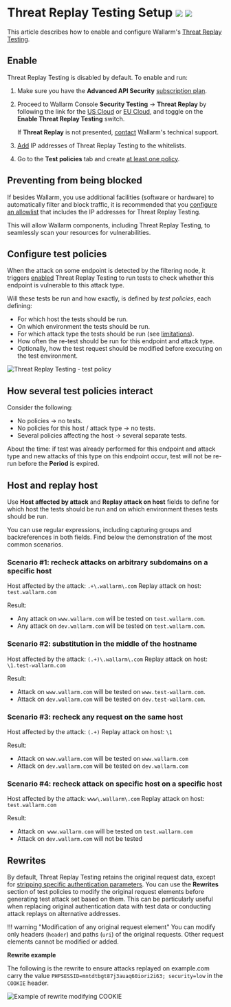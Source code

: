 # Threat Replay Testing Setup <a href="../../../about-wallarm/subscription-plans/#core-subscription-plans"><img src="../../../images/api-security-tag.svg" style="border: none;"></a> <a href="../../../about-wallarm/subscription-plans/#core-subscription-plans"><img src="../../../images/security-testing-tag.svg" style="border: none;"></a>

This article describes how to enable and configure Wallarm's [Threat Replay Testing](overview.md).

## Enable

Threat Replay Testing is disabled by default. To enable and run:

1. Make sure you have the **Advanced API Security** [subscription plan](../../about-wallarm/subscription-plans.md#core-subscription-plans).
1. Proceed to Wallarm Console **Security Testing** → **Threat Replay** by following the link for the [US Cloud](https://us1.my.wallarm.com/threat-replay-testing/tests) or [EU Cloud](https://my.wallarm.com/threat-replay-testing/tests), and toggle on the **Enable Threat Replay Testing** switch.

    If **Threat Replay** is not presented, [contact](mailto:support@wallarm.com) Wallarm's technical support.

1. [Add](#preventing-from-being-blocked) IP addresses of Threat Replay Testing to the whitelists.
1. Go to the **Test policies** tab and create [at least one policy](#configure-test-policies).

## Preventing from being blocked

If besides Wallarm, you use additional facilities (software or hardware) to automatically filter and block traffic, it is recommended that you [configure an allowlist](../../admin-en/scanner-addresses.md) that includes the IP addresses for Threat Replay Testing.

This will allow Wallarm components, including Threat Replay Testing, to seamlessly scan your resources for vulnerabilities.

## Configure test policies

When the attack on some endpoint is detected by the filtering node, it triggers [enabled](#enable) Threat Replay Testing to run tests to check whether this endpoint is vulnerable to this attack type.

Will these tests be run and how exactly, is defined by *test policies*, each defining:

* For which host the tests should be run.
* On which environment the tests should be run.
* For which attack type the tests should be run (see [limitations](overview.md#limitations)).
* How often the re-test should be run for this endpoint and attack type.
* Optionally, how the test request should be modified before executing on the test environment.

![Threat Replay Testing - test policy](../../images/vulnerability-detection/trt-policy.png)

## How several test policies interact

Consider the following:

* No policies → no tests.
* No policies for this host / attack type → no tests.
* Several policies affecting the host → several separate tests.

About the time: if test was already performed for this endpoint and attack type and new attacks of this type on this endpoint occur, test will not be re-run before the **Period** is expired.

## Host and replay host

Use **Host affected by attack** and **Replay attack on host** fields to define for which host the tests should be run and on which environment theses tests should be run.

You can use regular expressions, including capturing groups and backreferences in both fields. Find below the demonstration of the most common scenarios.

### Scenario #1: recheck attacks on arbitrary subdomains on a specific host

Host affected by the attack: `.+\.wallarm\.com`
Replay attack on host:  `test.wallarm.com`

Result:

* Any attack on  `www.wallarm.com`  will be tested on `test.wallarm.com`.
* Any attack on `dev.wallarm.com` will be tested on `test.wallarm.com`.

### Scenario #2: substitution in the middle of the hostname

Host affected by the attack: `(.+)\.wallarm\.com`
Replay attack on host:   `\1.test-wallarm.com`

Result:

* Attack on `www.wallarm.com` will be tested on `www.test-wallarm.com`.
* Attack on `dev.wallarm.com` will be tested on `dev.test-wallarm.com`.

### Scenario #3: recheck any request on the same host

Host affected by the attack: `(.+)`
Replay attack on host: `\1`

Result: 

* Attack on `www.wallarm.com` will be tested on `www.wallarm.com`  
* Attack on `dev.wallarm.com` will be tested on `dev.wallarm.com`
             
### Scenario #4: recheck attack on specific host on a specific host

Host affected by the attack: `www\.wallarm\.com`
Replay attack on host:  `test.wallarm.com`

Result: 

* Attack on` www.wallarm.com` will be tested on `test.wallarm.com`  
* Attack on `dev.wallarm.com` will not be tested

## Rewrites

By default, Threat Replay Testing retains the original request data, except for [stripping specific authentication parameters](overview.md#test-request-security). You can use the **Rewrites** section of test policies to modify the original request elements before generating test attack set based on them. This can be particularly useful when replacing original authentication data with test data or conducting attack replays on alternative addresses.

!!! warning "Modification of any original request element"
    You can modify only headers (`header`) and paths (`uri`) of the original requests. Other request elements cannot be modified or added.

**Rewrite example**

The following is the rewrite to ensure attacks replayed on example.com carry the value `PHPSESSID=mntdtbgt87j3auaq60iori2i63; security=low` in the `COOKIE` header.

![Example of rewrite modifying COOKIE](../../images/vulnerability-detection/trt-policy-with-rewrite.png)
